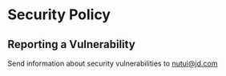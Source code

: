 # Security Policy

## Reporting a Vulnerability

Send information about security vulnerabilities to nutui@jd.com
